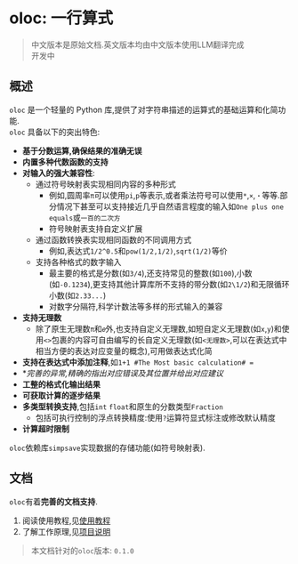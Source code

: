 # oloc: 一行算式  

> 中文版本是原始文档.英文版本均由中文版本使用LLM翻译完成  
> 开发中  

## 概述

`oloc` 是一个轻量的 Python 库,提供了对字符串描述的运算式的基础运算和化简功能.  
`oloc` 具备以下的突出特色:  

- **基于分数运算,确保结果的准确无误**  
- **内置多种代数函数的支持**  
- **对输入的强大兼容性**:  
    - 通过符号映射表实现相同内容的多种形式  
      - 例如,圆周率`π`可以使用`pi`,`p`等表示,或者乘法符号可以使用`*`,`×`,`・`等等.部分情况下甚至可以支持接近几乎自然语言程度的输入如`One plus one equals`或`一百的二次方`  
      - 符号映射表支持自定义扩展  
    - 通过函数转换表实现相同函数的不同调用方式  
      - 例如,表达式`1/2^0.5`和`pow(1/2,1/2)`,`sqrt(1/2)`等价  
    - 支持各种格式的数字输入  
      - 最主要的格式是分数(如`3/4`),还支持常见的整数(如`100`),小数(如`-0.1234`),更支持其他计算库所不支持的带分数(如`2\1/2`)和无限循环小数(如`2.33...`)  
      - 对数字分隔符,科学计数法等多样的形式输入的兼容  
- **支持无理数**  
  - 除了原生无理数`π`和`𝑒`外,也支持自定义无理数,如短自定义无理数(如`x`,`y`)和使用`<>`包裹的内容可自由编写的长自定义无理数(如`<无理数>`,可以在表达式中相当方便的表达对应变量的概念),可用做表达式化简  
- **支持在表达式中添加注释**,如`1+1 #The Most basic calculation# =`    
- **完善的异常,精确的指出对应错误及其位置并给出对应建议*  
- **工整的格式化输出结果**  
- **可获取计算的逐步结果**  
- **多类型转换支持**,包括`int` `float`和原生的分数类型`Fraction`  
  - 包括可执行控制的浮点转换精度:使用`?`运算符显式标注或修改默认精度   
- **计算超时限制**  

`oloc`依赖库`simpsave`实现数据的存储功能(如符号映射表).  

## 文档  

`oloc`有着**完善的文档支持**.  

1. 阅读使用教程,见[使用教程](使用教程/使用教程目录.md)  
2. 了解工作原理,见[项目说明](项目说明/项目说明梗概.md)

> 本文档针对的`oloc`版本: `0.1.0`  
